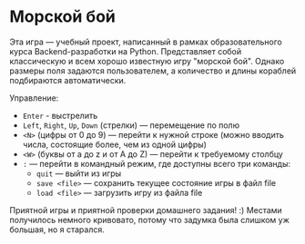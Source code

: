 # Морской бой

Эта игра — учебный проект, написанный в рамках образовательного курса
Backend-разработки на Python. Представляет собой классическую и всем
хорошо известную игру "морской бой". Однако размеры поля задаются
пользователем, а количество и длины кораблей подбираются автоматически.

Управление:

- `Enter` - выстрелить
- `Left`, `Right`, `Up`, `Down` (стрелки) — перемещение по полю
- `<N>` (цифры от 0 до 9) — перейти к нужной строке (можно вводить числа,
  состоящие более, чем из одной цифры)
- `<W>` (буквы от a до z и от A до Z) — перейти к требуемому столбцу
- `:` — перейти в командный режим, где доступны всего три команды:
  - `quit` — выйти из игры
  - `save <file>` — сохранить текущее состояние игры в файл file
  - `load <file>` — загрузить игру из файла file

Приятной игры и приятной проверки домашнего задания! :) Местами получилось
немного кривовато, потому что задумка была слишком уж большая, но я старался.
